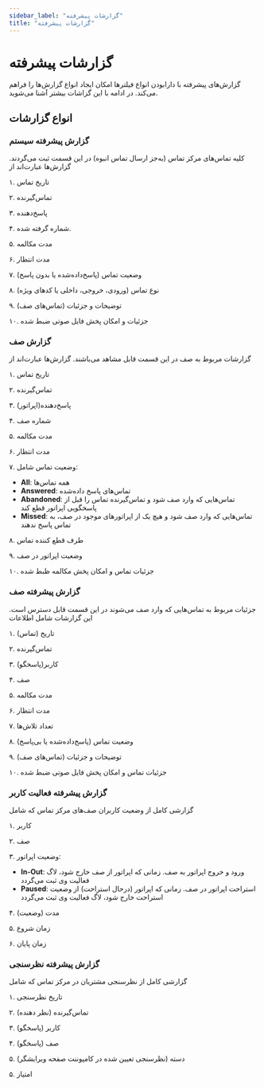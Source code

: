 ```yaml
---
sidebar_label: "گزارشات پیشرفته"
title: "گزارشات پیشرفته"
---
```



# گزارشات پیشرفته

گزارش‌‌های پیشرفته با دارا‌‌بودن انواع فیلتر‌‌ها امكان ایجاد انواع گزارش‌‌ها را فراهم می‌كند. در ادامه با این گزاشات بیشتر آشنا می‌‌شوید.

## انواع گزارشات

### گزارش پیشرفته سیستم
كلیه تماس‌‌های مركز تماس (به‌‌جز ارسال تماس انبوه) در این قسمت ثبت می‌گردند. گزارش‌‌ها عبارت‌اند از

۱. تاریخ تماس

۲. تماس‌گیرنده

۳. پاسخ‌‌دهنده

۴. شماره گرفته شده.

۵. مدت مکالمه

۶. مدت انتظار

۷. وضعیت تماس (پاسخ‌‌داده‌‌شده یا بدون پاسخ)

۸. نوع تماس (ورودی، خروجی، داخلی یا کدهای ویژه)

۹. توضیحات و جزئیات (تماس‌‌های صف)

۱۰. جزئیات و امكان پخش فایل صوتی ضبط‌ شده

### گزارش صف 
گزارشات مربوط به صف در این قسمت قابل مشاهد می‌باشند. گزارش‌ها عبارت‌اند از

۱. تاریخ تماس

۲. تماس‌گیرنده

۳. پاسخ‌‌دهنده(اپراتور)

۴. شماره صف

۵. مدت مکالمه 

۶. مدت انتظار

۷. وضعیت تماس  شامل:
- **All**: همه تماس‌‌ها
- **Answered**: تماس‌‌های پاسخ‌ داده‌‌شده
- **Abandoned**: تماس‌هایی که وارد صف شود و تماس‌گیرنده تماس را قبل از پاسخگویی اپراتور قطع کند
- **Missed**: تماس‌هایی که وارد صف شود و هیچ یک از اپراتورهای موجود در صف، به تماس پاسخ ندهند

۸. طرف قطع کننده تماس

۹. وضعیت اپراتور در صف

۱۰. جزئیات تماس و امکان پخش مکالمه ظبط شده

### گزارش پیشرفته صف
جزئیات مربوط به تماس‌‌هایی كه وارد صف می‌شوند در این قسمت قابل دسترس است. این گزارشات شامل اطلاعات

۱. تاریخ (تماس)

۲. تماس‌‌گیرنده

۳. کاربر(پاسخگو)

۴. صف

۵. مدت مکالمه

۶. مدت انتظار

۷. تعداد تلاش‌‌ها

۸. وضعیت تماس (پاسخ‌‌داده‌‌شده یا بی‌پاسخ)

۹. توضیحات و جزئیات (تماس‌‌های صف)

۱۰. جزئیات تماس و امكان پخش فایل صوتی ضبط شده

### گزارش پیشرفته فعالیت كاربر 
گزارشی کامل از وضعیت کاربران صف‌‌های مرکز تماس که شامل

۱. کاربر

۲. صف

۳. وضعیت اپراتور:
- **In-Out**: ورود و خروج اپراتور به صف. زمانی که اپراتور از صف خارج شود، لاگ فعالیت وی ثبت می‌‌گردد
- **Paused**: استراحت اپراتور در صف. زمانی که اپراتور (درحال استراحت) از وضعیت استراحت خارج شود، لاگ فعالیت وی ثبت می‌‌گردد

۴. مدت (وضعیت)

۵. زمان شروع

۶. زمان پایان


### گزارش پیشرفته نظرسنجی
گزارشی کامل از نظرسنجی مشتریان در مرکز تماس که شامل

۱. تاریخ نظرسنجی

۲. تماس‌‌گیرنده (نظر دهنده)

۳. کاربر (پاسخگو)

۴. صف (پاسخگو)

۵. دسته (نظرسنجی تعیین شده در کامپوننت صفحه ویرایشگر) 

۵. امتیاز 